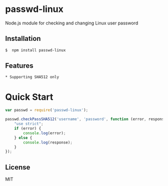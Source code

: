 # passwd-linux
Node.js module for checking and changing Linux user password

## Installation
```bash
$  npm install passwd-linux
```

## Features

    * Supporting SHA512 only

# Quick Start
```js
var passwd = require('passwd-linux');

passwd.checkPassSHA512('username', 'password', function (error, response) {
    "use strict";
    if (error) {
        console.log(error);
    } else {
        console.log(response);
    }
});
```

## License

MIT